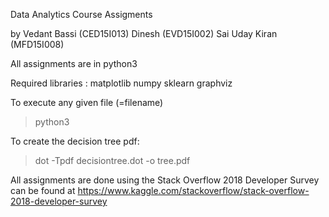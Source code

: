 Data Analytics Course Assigments


by 
Vedant Bassi (CED15I013)
Dinesh (EVD15I002)
Sai Uday Kiran (MFD15I008)


All assignments are in python3

Required libraries : 
matplotlib
numpy
sklearn
graphviz


To execute any given file (=filename)
> python3 <filename>

To create the decision tree pdf:
> dot -Tpdf decisiontree.dot -o tree.pdf

All assignments are done using the Stack Overflow 2018 Developer Survey
can be found at https://www.kaggle.com/stackoverflow/stack-overflow-2018-developer-survey





